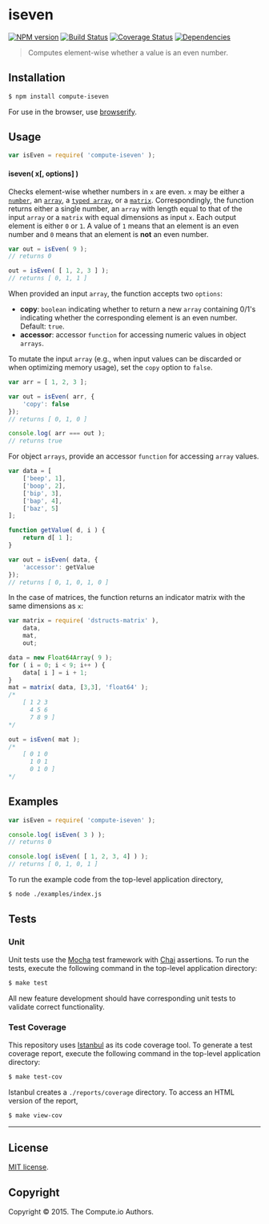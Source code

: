 iseven
===
[![NPM version][npm-image]][npm-url] [![Build Status][travis-image]][travis-url] [![Coverage Status][coveralls-image]][coveralls-url] [![Dependencies][dependencies-image]][dependencies-url]

>  Computes element-wise whether a value is an even number.

## Installation

``` bash
$ npm install compute-iseven
```

For use in the browser, use [browserify](https://github.com/substack/node-browserify).


## Usage

``` javascript
var isEven = require( 'compute-iseven' );
```

#### iseven( x[, options] )

Checks element-wise whether numbers in `x` are even. `x` may be either a [`number`](https://developer.mozilla.org/en-US/docs/Web/JavaScript/Reference/Global_Objects/Number), an [`array`](https://developer.mozilla.org/en-US/docs/Web/JavaScript/Reference/Global_Objects/Array), a [`typed array`](https://developer.mozilla.org/en-US/docs/Web/JavaScript/Typed_arrays), or a [`matrix`](https://github.com/dstructs/matrix). Correspondingly, the function returns either a single number, an `array` with length equal to that of the input `array` or a `matrix` with equal dimensions as input `x`. Each output element is either `0` or `1`. A value of `1` means that an element is an even number and `0` means that an element is __not__ an even number.

``` javascript
var out = isEven( 9 );
// returns 0

out = isEven( [ 1, 2, 3 ] );
// returns [ 0, 1, 1 ]
```

When provided an input `array`, the function accepts two `options`:

*  __copy__: `boolean` indicating whether to return a new `array` containing 0/1's indicating whether the corresponding element is an even number. Default: `true`.
*  __accessor__: accessor `function` for accessing numeric values in object `arrays`.

To mutate the input `array` (e.g., when input values can be discarded or when optimizing memory usage), set the `copy` option to `false`.

``` javascript
var arr = [ 1, 2, 3 ];

var out = isEven( arr, {
	'copy': false
});
// returns [ 0, 1, 0 ]

console.log( arr === out );
// returns true
```

For object `arrays`, provide an accessor `function` for accessing `array` values.

``` javascript
var data = [
	['beep', 1],
	['boop', 2],
	['bip', 3],
	['bap', 4],
	['baz', 5]
];

function getValue( d, i ) {
	return d[ 1 ];
}

var out = isEven( data, {
	'accessor': getValue
});
// returns [ 0, 1, 0, 1, 0 ]
```

In the case of matrices, the function returns an indicator matrix with the same dimensions as `x`:

```javascript
var matrix = require( 'dstructs-matrix' ),
	data,
	mat,
	out;

data = new Float64Array( 9 );
for ( i = 0; i < 9; i++ ) {
	data[ i ] = i + 1;
}
mat = matrix( data, [3,3], 'float64' );
/*
	[ 1 2 3
	  4 5 6
	  7 8 9 ]
*/

out = isEven( mat );
/*
	[ 0 1 0
	  1 0 1
	  0 1 0 ]
*/
```

## Examples

``` javascript
var isEven = require( 'compute-iseven' );

console.log( isEven( 3 ) );
// returns 0

console.log( isEven( [ 1, 2, 3, 4] ) );
// returns [ 0, 1, 0, 1 ]
```

To run the example code from the top-level application directory,

``` bash
$ node ./examples/index.js
```


## Tests

### Unit

Unit tests use the [Mocha](http://mochajs.org/) test framework with [Chai](http://chaijs.com) assertions. To run the tests, execute the following command in the top-level application directory:

``` bash
$ make test
```

All new feature development should have corresponding unit tests to validate correct functionality.


### Test Coverage

This repository uses [Istanbul](https://github.com/gotwarlost/istanbul) as its code coverage tool. To generate a test coverage report, execute the following command in the top-level application directory:

``` bash
$ make test-cov
```

Istanbul creates a `./reports/coverage` directory. To access an HTML version of the report,

``` bash
$ make view-cov
```


---
## License

[MIT license](http://opensource.org/licenses/MIT).


## Copyright

Copyright &copy; 2015. The Compute.io Authors.


[npm-image]: http://img.shields.io/npm/v/compute-iseven.svg
[npm-url]: https://npmjs.org/package/compute-iseven

[travis-image]: http://img.shields.io/travis/compute-io/iseven/master.svg
[travis-url]: https://travis-ci.org/compute-io/iseven

[coveralls-image]: https://img.shields.io/coveralls/compute-io/iseven/master.svg
[coveralls-url]: https://coveralls.io/r/compute-io/iseven?branch=master

[dependencies-image]: http://img.shields.io/david/compute-io/iseven.svg
[dependencies-url]: https://david-dm.org/compute-io/iseven

[dev-dependencies-image]: http://img.shields.io/david/dev/compute-io/iseven.svg
[dev-dependencies-url]: https://david-dm.org/dev/compute-io/iseven

[github-issues-image]: http://img.shields.io/github/issues/compute-io/iseven.svg
[github-issues-url]: https://github.com/compute-io/iseven/issues
